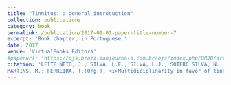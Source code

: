 ```yaml
---
title: "Tinnitus: a general introduction"
collection: publications
category: book
permalink: /publication/2017-01-01-paper-title-number-7
excerpt: 'Book chapter, in Portuguese.'
date: 2017
venue: 'VirtualBooks Editora'
#paperurl: 'https://ojs.brazilianjournals.com.br/ojs/index.php/BRJD/article/view/54617'
citation: 'LEITE NETO, J.; SILVA, L.F.; SILVA, L.J.; SOTERO SILVA, N.; ARAUJO, R.J.S. &quot;Tinnitus: a general introduction.&quot; In: ROSA, M.;
MARTINS, M.; FERREIRA, T.(Org.). <i>Multidiciplinarity in favor of tinnitus</i>. 01ed. Pará de Minas: VirtualBooks Editora, 2017, v. , p. 16-28'
---
```

